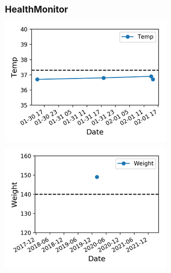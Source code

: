 # HealthMonitor


![](https://github.com/challenge19/HealthMonitor/blob/master/figure/temp.png)

![](https://github.com/challenge19/HealthMonitor/blob/master/figure/weight.png)
